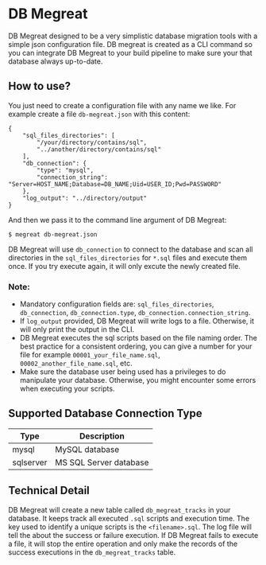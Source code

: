 # DB Megreat
DB Megreat designed to be a very simplistic database migration tools with a simple json configuration file. DB megreat is created as a CLI command so you can integrate DB Megreat to your build pipeline to make sure your that database always up-to-date.

## How to use?
You just need to create a configuration file with any name we like. For example create a file `db-megreat.json` with this content:

```
{
    "sql_files_directories": [
        "/your/directory/contains/sql",
        "../another/directory/contains/sql"
    ],
    "db_connection": {
        "type": "mysql",
        "connection_string": "Server=HOST_NAME;Database=DB_NAME;Uid=USER_ID;Pwd=PASSWORD"
    },
    "log_output": "../directory/output"
}
```

And then we pass it to the command line argument of DB Megreat:
```
$ megreat db-megreat.json
```

DB Megreat will use `db_connection` to connect to the database and scan all directories in the `sql_files_directories` for `*.sql` files and execute them once. If you try execute again, it will only excute the newly created file. 

### Note:
* Mandatory configuration fields are: `sql_files_directories`, `db_connection`, `db_connection.type`, `db_connection.connection_string`. 
* If `log_output` provided, DB Megreat will write logs to a file. Otherwise, it will only print the output in the CLI.
* DB Megreat executes the sql scripts based on the file naming order. The best practice for a consistent ordering, you can give a number for your file for example `00001_your_file_name.sql`, `00002_another_file_name.sql`, etc.
* Make sure the database user being used has a privileges to do manipulate your database. Otherwise, you might encounter some errors when executing your scripts.

## Supported Database Connection Type

| Type | Description |
|--|--|
|mysql| MySQL database|
|sqlserver| MS SQL Server database|

## Technical Detail
DB Megreat will create a new table called `db_megreat_tracks` in your database. It keeps track all executed `.sql` scripts and execution time. The key used to identify a unique scripts is the `<filename>.sql`. The log file will tell the about the success or failure execution. If DB Megreat fails to execute a file, it will stop the entire operation and only make the records of the success executions in the `db_megreat_tracks` table. 
